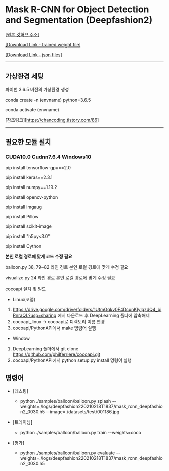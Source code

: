 # Mask R-CNN for Object Detection and Segmentation (Deepfashion2)

[[원본 깃허브 주소]](https://github.com/matterport/Mask_RCNN)

[[Download Link - trained weight file]](https://drive.google.com/file/d/1SB9HVItbI86-f2rKq3HYAGd9evUzHe7a/view?usp=sharing)

[[Download Link - json files]](https://drive.google.com/drive/folders/1CHPFxcQ6OLFqkHgFsEPybe8kxAy-7-uW?usp=sharing)

---

## 가상환경 세팅

파이썬 3.6.5 버전의 가상환경 생성

conda create -n (envname) python=3.6.5

conda activate (envname)

[참조링크][https://chancoding.tistory.com/86]

---

## 필요한 모듈 설치

### CUDA10.0 Cudnn7.6.4 Windows10

pip install tensorflow-gpu==2.0

pip install keras==2.3.1

pip install numpy==1.19.2

pip install opencv-python

pip install imgaug

pip install Pillow

pip install scikit-image

pip install "h5py<3.0"

pip install Cython

********본인 로컬 경로에 맞게 코드 수정 필요********

balloon.py 38, 79~82 라인 경로 본인 로컬 경로에 맞게 수정 필요

visualize.py 24 라인 경로 본인 로컬 경로에 맞게 수정 필요


cocoapi 설치 및 빌드

* Linux(코랩)
1) https://drive.google.com/drive/folders/1UtmGqkv0F4DcunKIylgzdQ4_biRnraQL?usp=sharing 에서 다운로드 후 DeepLearning 폴더에 압축해제
2) cocoapi_linux -> cocoapi로 디렉토리 이름 변경
3) cocoapi/PythonAPI에서 make 명령어 실행

* Window
1) DeepLearning 폴더에서 git clone https://github.com/philferriere/cocoapi.git
2) cocoapi/PythonAPI에서 python setup.py install 명령어 실행


## 명령어

* [테스팅]
    * python ./samples/balloon/balloon.py splash --weights=./logs/deepfashion220210218T1837/mask_rcnn_deepfashion2_0030.h5 --image=./datasets/test/001186.jpg

* [트레이닝]
    * python ./samples/balloon/balloon.py train --weights=coco

* [평가]
    * python ./samples/balloon/balloon.py evaluate --weights=./logs/deepfashion220210218T1837/mask_rcnn_deepfashion2_0030.h5


